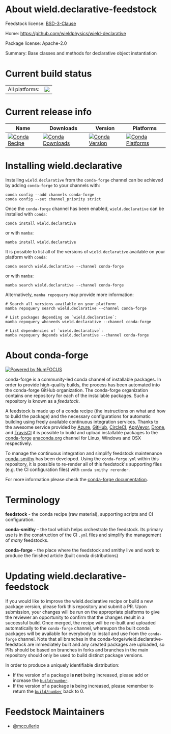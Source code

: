About wield.declarative-feedstock
=================================

Feedstock license: [BSD-3-Clause](https://github.com/conda-forge/wield.declarative-feedstock/blob/main/LICENSE.txt)

Home: https://github.com/wieldphysics/wield-declarative

Package license: Apache-2.0

Summary: Base classes and methods for declarative object instantiation

Current build status
====================


<table><tr><td>All platforms:</td>
    <td>
      <a href="https://dev.azure.com/conda-forge/feedstock-builds/_build/latest?definitionId=19203&branchName=main">
        <img src="https://dev.azure.com/conda-forge/feedstock-builds/_apis/build/status/wield.declarative-feedstock?branchName=main">
      </a>
    </td>
  </tr>
</table>

Current release info
====================

| Name | Downloads | Version | Platforms |
| --- | --- | --- | --- |
| [![Conda Recipe](https://img.shields.io/badge/recipe-wield.declarative-green.svg)](https://anaconda.org/conda-forge/wield.declarative) | [![Conda Downloads](https://img.shields.io/conda/dn/conda-forge/wield.declarative.svg)](https://anaconda.org/conda-forge/wield.declarative) | [![Conda Version](https://img.shields.io/conda/vn/conda-forge/wield.declarative.svg)](https://anaconda.org/conda-forge/wield.declarative) | [![Conda Platforms](https://img.shields.io/conda/pn/conda-forge/wield.declarative.svg)](https://anaconda.org/conda-forge/wield.declarative) |

Installing wield.declarative
============================

Installing `wield.declarative` from the `conda-forge` channel can be achieved by adding `conda-forge` to your channels with:

```
conda config --add channels conda-forge
conda config --set channel_priority strict
```

Once the `conda-forge` channel has been enabled, `wield.declarative` can be installed with `conda`:

```
conda install wield.declarative
```

or with `mamba`:

```
mamba install wield.declarative
```

It is possible to list all of the versions of `wield.declarative` available on your platform with `conda`:

```
conda search wield.declarative --channel conda-forge
```

or with `mamba`:

```
mamba search wield.declarative --channel conda-forge
```

Alternatively, `mamba repoquery` may provide more information:

```
# Search all versions available on your platform:
mamba repoquery search wield.declarative --channel conda-forge

# List packages depending on `wield.declarative`:
mamba repoquery whoneeds wield.declarative --channel conda-forge

# List dependencies of `wield.declarative`:
mamba repoquery depends wield.declarative --channel conda-forge
```


About conda-forge
=================

[![Powered by
NumFOCUS](https://img.shields.io/badge/powered%20by-NumFOCUS-orange.svg?style=flat&colorA=E1523D&colorB=007D8A)](https://numfocus.org)

conda-forge is a community-led conda channel of installable packages.
In order to provide high-quality builds, the process has been automated into the
conda-forge GitHub organization. The conda-forge organization contains one repository
for each of the installable packages. Such a repository is known as a *feedstock*.

A feedstock is made up of a conda recipe (the instructions on what and how to build
the package) and the necessary configurations for automatic building using freely
available continuous integration services. Thanks to the awesome service provided by
[Azure](https://azure.microsoft.com/en-us/services/devops/), [GitHub](https://github.com/),
[CircleCI](https://circleci.com/), [AppVeyor](https://www.appveyor.com/),
[Drone](https://cloud.drone.io/welcome), and [TravisCI](https://travis-ci.com/)
it is possible to build and upload installable packages to the
[conda-forge](https://anaconda.org/conda-forge) [anaconda.org](https://anaconda.org/)
channel for Linux, Windows and OSX respectively.

To manage the continuous integration and simplify feedstock maintenance
[conda-smithy](https://github.com/conda-forge/conda-smithy) has been developed.
Using the ``conda-forge.yml`` within this repository, it is possible to re-render all of
this feedstock's supporting files (e.g. the CI configuration files) with ``conda smithy rerender``.

For more information please check the [conda-forge documentation](https://conda-forge.org/docs/).

Terminology
===========

**feedstock** - the conda recipe (raw material), supporting scripts and CI configuration.

**conda-smithy** - the tool which helps orchestrate the feedstock.
                   Its primary use is in the construction of the CI ``.yml`` files
                   and simplify the management of *many* feedstocks.

**conda-forge** - the place where the feedstock and smithy live and work to
                  produce the finished article (built conda distributions)


Updating wield.declarative-feedstock
====================================

If you would like to improve the wield.declarative recipe or build a new
package version, please fork this repository and submit a PR. Upon submission,
your changes will be run on the appropriate platforms to give the reviewer an
opportunity to confirm that the changes result in a successful build. Once
merged, the recipe will be re-built and uploaded automatically to the
`conda-forge` channel, whereupon the built conda packages will be available for
everybody to install and use from the `conda-forge` channel.
Note that all branches in the conda-forge/wield.declarative-feedstock are
immediately built and any created packages are uploaded, so PRs should be based
on branches in forks and branches in the main repository should only be used to
build distinct package versions.

In order to produce a uniquely identifiable distribution:
 * If the version of a package **is not** being increased, please add or increase
   the [``build/number``](https://docs.conda.io/projects/conda-build/en/latest/resources/define-metadata.html#build-number-and-string).
 * If the version of a package **is** being increased, please remember to return
   the [``build/number``](https://docs.conda.io/projects/conda-build/en/latest/resources/define-metadata.html#build-number-and-string)
   back to 0.

Feedstock Maintainers
=====================

* [@mccullerlp](https://github.com/mccullerlp/)

